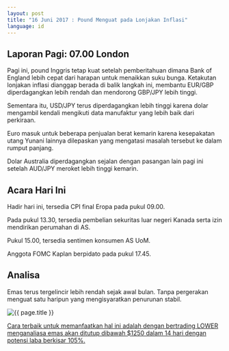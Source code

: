 ```yaml
---
layout: post
title: "16 Juni 2017 : Pound Menguat pada Lonjakan Inflasi"
language: id
---
```

## Laporan Pagi: 07.00 London

Pagi ini, pound Inggris tetap kuat setelah pemberitahuan dimana Bank of England lebih cepat dari harapan untuk menaikkan suku bunga. Ketakutan lonjakan inflasi dianggap berada di balik langkah ini, membantu EUR/GBP diperdagangkan lebih rendah dan mendorong GBP/JPY lebih tinggi.

Sementara itu, USD/JPY terus diperdagangkan lebih tinggi karena dolar mengambil kendali mengikuti data manufaktur yang lebih baik dari perkiraan.

Euro masuk untuk beberapa penjualan berat kemarin karena kesepakatan utang Yunani lainnya dilepaskan yang mengatasi masalah tersebut ke dalam rumput panjang.

Dolar Australia diperdagangkan sejalan dengan pasangan lain pagi ini setelah AUD/JPY meroket lebih tinggi kemarin.

## Acara Hari Ini

Hadir hari ini, tersedia CPI final Eropa pada pukul 09.00.

Pada pukul 13.30, tersedia pembelian sekuritas luar negeri Kanada serta izin mendirikan perumahan di AS.

Pukul 15.00, tersedia sentimen konsumen AS UoM.

Anggota FOMC Kaplan berpidato pada pukul 17.45.

## Analisa

Emas terus tergelincir lebih rendah sejak awal bulan. Tanpa pergerakan menguat satu haripun yang mengisyaratkan penurunan stabil.

<img src="{{ site.url }}/images/id-16-jun-17.png" alt="{{ page.title }}" title="{{ page.title }}">

<a href="%LINK%%?currency=USD& market=metals&duration_amount=14&duration_units=d&amount=10&amount_type=payout&expiry_type=duration&underlying=frxXAUUSD&formname=higherlower&barrier=1250" target="_blank">Cara terbaik untuk memanfaatkan hal ini adalah dengan bertrading LOWER menganaliasa emas akan ditutup dibawah $1250 dalam 14 hari dengan potensi laba berkisar 105%.</a>